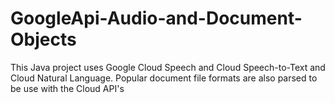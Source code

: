 # GoogleApi-Audio-and-Document-Objects
This Java project uses Google Cloud Speech and Cloud Speech-to-Text and Cloud Natural Language. Popular document file formats are also parsed to be use with the Cloud API's 
